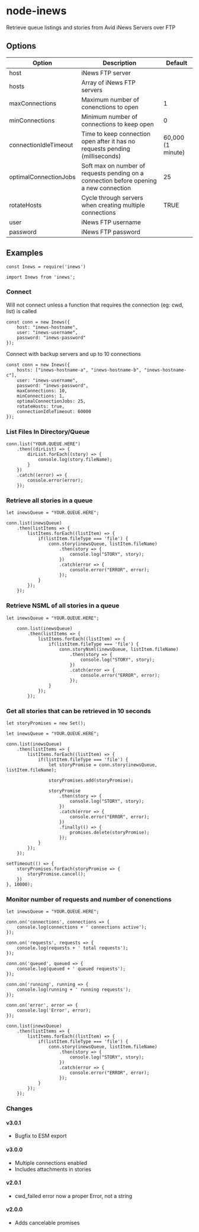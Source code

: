 # node-inews
Retrieve queue listings and stories from Avid iNews Servers over FTP

## Options

Option|Description|Default
-----|-----|-----
host|iNews FTP server| 
hosts|Array of iNews FTP servers| 
maxConnections|Maximum number of conenctions to open|1
minConnections|Minimum number of connections to keep open|0
connectionIdleTimeout|Time to keep connection open after it has no requests pending (milliseconds)|60,000 (1 minute)
optimalConnectionJobs|Soft max on number of requests pending on a connection before opening a new connection|25
rotateHosts|Cycle through servers when creating multiple connections|TRUE
user|iNews FTP username| 
password|iNews FTP password| 

## Examples

	const Inews = require('inews')

	import Inews from 'inews';
	

### Connect
Will not connect unless a function that requires the connection (eg: cwd, list) is called

	const conn = new Inews({
		host: "inews-hostname",
		user: "inews-username",
		password: "inews-password"
	});
	
Connect with backup servers and up to 10 connections

	const conn = new Inews({
		hosts: ["inews-hostname-a", "inews-hostname-b", "inews-hostname-c"],
		user: "inews-username",
		password: "inews-password",
		maxConnections: 10,
		minConnections: 1,
		optimalConnectionJobs: 25,
		rotateHosts: true,
		connectionIdleTimeout: 60000
	});
	
	

### List Files In Directory/Queue ###

	conn.list("YOUR.QUEUE.HERE")
		.then((dirList) => {
			dirList.forEach((story) => {
        		console.log(story.fileName);
        	}
		})
		.catch((error) => {
			console.error(error);
		});
	
### Retrieve all stories in a queue

	let inewsQueue = "YOUR.QUEUE.HERE";

	conn.list(inewsQueue)
	    .then(listItems => {
	        listItems.forEach((listItem) => {
        		if(listItem.fileType === 'file') {
        			conn.story(inewsQueue, listItem.fileName)
        			    .then(story => {
        					console.log("STORY", story);
        				})
        				.catch(error => {
        					console.error("ERROR", error);
        				});
        		}
        	});
	    });

	
### Retrieve NSML of all stories in a queue

	let inewsQueue = "YOUR.QUEUE.HERE";
    
    	conn.list(inewsQueue)
    	    .then(listItems => {
    	        listItems.forEach((listItem) => {
            		if(listItem.fileType === 'file') {
            			conn.storyNsml(inewsQueue, listItem.fileName)
            			    .then(story => {
            					console.log("STORY", story);
            				})
            				.catch(error => {
            					console.error("ERROR", error);
            				});
            		}
            	});
    	    });

### Get all stories that can be retrieved in 10 seconds

    let storyPromises = new Set();

	let inewsQueue = "YOUR.QUEUE.HERE";

	conn.list(inewsQueue)
        .then(listItems => {
            listItems.forEach((listItem) => {
                if(listItem.fileType === 'file') {
                    let storyPromise = conn.story(inewsQueue, listItem.fileName);

                    storyPromises.add(storyPromise);

                    storyPromise
                        .then(story => {
                            console.log("STORY", story);
                        })
                        .catch(error => {
                            console.error("ERROR", error);
                        })
                        .finally(() => {
                            promises.delete(storyPromise);
                        });
                }
            });
        });

    setTimeout(() => {
        storyPromises.forEach(storyPromise => {
            storyPromise.cancel();
        })
    }, 10000);

### Monitor number of requests and number of conenctions
	
	let inewsQueue = "YOUR.QUEUE.HERE";
    
    conn.on('connections', connections => {
        console.log(connections + ' connections active');
    });
    
    conn.on('requests', requests => {
        console.log(requests + ' total requests');
    });
    
    conn.on('queued', queued => {
        console.log(queued + ' queued requests');
    });
        
    conn.on('running', running => {
        console.log(running + ' running requests');
    });
    
    conn.on('error', error => {
        console.log('Error', error);
    });
    
    conn.list(inewsQueue)
        .then(listItems => {
            listItems.forEach((listItem) => {
                if(listItem.fileType === 'file') {
                    conn.story(inewsQueue, listItem.fileName)
                        .then(story => {
                            console.log("STORY", story);
                        })
                        .catch(error => {
                            console.error("ERROR", error);
                        });
                }
            });
        });
	
### Changes

#### v3.0.1

- Bugfix to ESM export

#### v3.0.0

- Multiple connections enabled
- Includes attachments in stories

#### v2.0.1

- cwd_failed error now a proper Error, not a string

#### v2.0.0

- Adds cancelable promises
